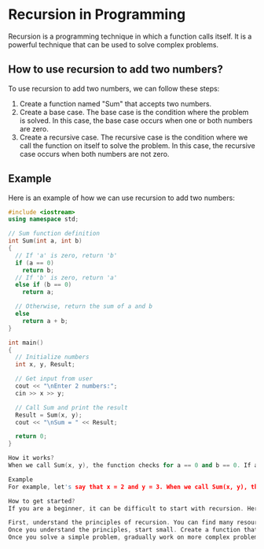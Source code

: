 # Recursion in Programming

Recursion is a programming technique in which a function calls itself. It is a powerful technique that can be used to solve complex problems.

## How to use recursion to add two numbers?

To use recursion to add two numbers, we can follow these steps:

1. Create a function named "Sum" that accepts two numbers.
2. Create a base case. The base case is the condition where the problem is solved. In this case, the base case occurs when one or both numbers are zero.
3. Create a recursive case. The recursive case is the condition where we call the function on itself to solve the problem. In this case, the recursive case occurs when both numbers are not zero.

## Example

Here is an example of how we can use recursion to add two numbers:

```cpp
#include <iostream>
using namespace std;

// Sum function definition
int Sum(int a, int b)
{
  // If 'a' is zero, return 'b'
  if (a == 0)
    return b;
  // If 'b' is zero, return 'a'
  else if (b == 0)
    return a;

  // Otherwise, return the sum of a and b
  else
    return a + b;
}

int main()
{
  // Initialize numbers
  int x, y, Result;

  // Get input from user
  cout << "\nEnter 2 numbers:";
  cin >> x >> y;

  // Call Sum and print the result
  Result = Sum(x, y);
  cout << "\nSum = " << Result;

  return 0;
}

How it works?
When we call Sum(x, y), the function checks for a == 0 and b == 0. If a == 0, the function returns b. If b == 0, the function returns a. Otherwise, the function returns a + b.

Example
For example, let's say that x = 2 and y = 3. When we call Sum(x, y), the function checks for a == 0 and b == 0. Both numbers are not zero, so the function returns a + b, which is 2 + 3 = 5.

How to get started?
If you are a beginner, it can be difficult to start with recursion. Here are some tips on how you can get started:

First, understand the principles of recursion. You can find many resources online or in books.
Once you understand the principles, start small. Create a function that solves a simple problem with a base case and a recursive case.
Once you solve a simple problem, gradually work on more complex problems.